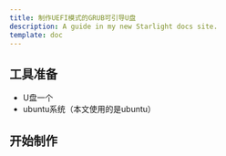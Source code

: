 ```yaml
---
title: 制作UEFI模式的GRUB可引导U盘
description: A guide in my new Starlight docs site.
template: doc
---
```


## 工具准备

* U盘一个
* ubuntu系统（本文使用的是ubuntu）

## 开始制作


